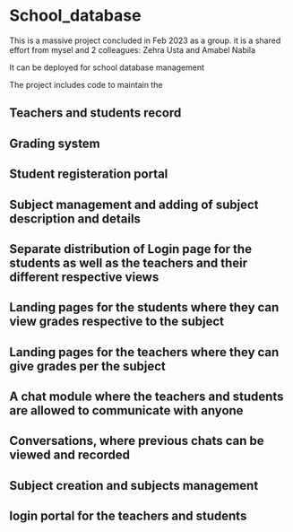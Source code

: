# School_database
This is a massive project concluded in Feb 2023 as a group. it is a shared effort from mysel and 2 colleagues: Zehra Usta and Amabel Nabila

It can be deployed for school database management

The project includes code to maintain the 
## Teachers and students record
## Grading system
## Student registeration portal
## Subject management and adding of subject description and details
## Separate distribution of Login page for the students as well as the teachers and their different respective views
## Landing pages for the students where they can view grades respective to the subject
## Landing pages for the teachers where they can give grades per the subject
## A chat module where the teachers and students are allowed to communicate with anyone
## Conversations, where previous chats can be viewed and recorded
## Subject creation and subjects management
## login portal for the teachers and students
